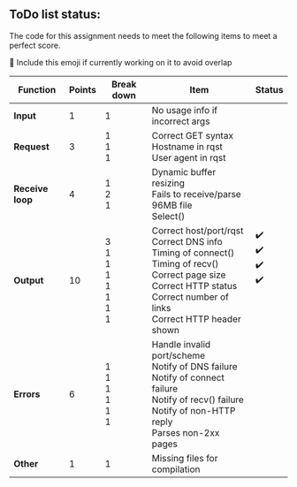 ## ToDo list status:

The code for this assignment needs to meet the following items to meet a perfect score.

🚧 Include this emoji if currently working on it to avoid overlap

| **Function**  | **Points**  | **Break down**  | **Item**  | **Status**  |
|---------------|-------------|-----------------|-----------|-------------|
|   **Input**   |  1 |  1 | No usage info if incorrect args  |   |
|  **Request**  |  3 |  1<br />1<br />1<br />| Correct GET syntax<br />Hostname in rqst<br />User agent in rqst<br />|   |
|**Receive loop**| 4  | 1<br />2<br />1<br />  |  Dynamic buffer resizing<br /> Fails to receive/parse 96MB file<br /> Select()<br />  |   |
|  **Output**  | 10  | 3<br />1<br />1<br />1<br />1<br />1<br />1<br />1<br />  | Correct host/port/rqst<br />Correct DNS info<br />Timing of connect()<br />Timing of recv()<br />Correct page size<br />Correct HTTP status<br />Correct number of links<br />Correct HTTP header shown<br />   | :heavy_check_mark:<br />:heavy_check_mark:<br />:heavy_check_mark:<br />:heavy_check_mark:<br /><br /><br /><br /><br />  |
|  **Errors**  | 6  | 1<br />1<br />1<br />1<br />1<br />1<br />  | Handle invalid port/scheme<br />Notify of DNS failure<br />Notify of connect failure<br />Notify of recv() failure<br />Notify of non-HTTP reply <br />Parses non-2xx pages<br />  |   |
|  **Other**  | 1  | 1  | Missing files for compilation  |   |
